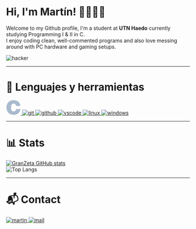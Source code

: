 # Hi, I'm Martín! 👋👨🏻‍💻

Welcome to my Github profile, I'm a student at **UTN Haedo** currently studying Programming I & II in C.  
I enjoy coding clean, well-commented programs and also love messing around with PC hardware and gaming setups.

![hacker](https://user-images.githubusercontent.com/98673588/229406522-3a7e86f7-4644-474b-be66-9222ca95604f.gif)

---

# 🔧 Lenguajes y herramientas
<p align="left"> 
  <a href="https://www.cprogramming.com/" target="_blank" rel="noreferrer"> 
    <img src="https://raw.githubusercontent.com/devicons/devicon/master/icons/c/c-original.svg" alt="c" width="40" height="40"/> 
  </a> 
  <a href="https://git-scm.com/" target="_blank" rel="noreferrer"> 
    <img src="https://cdn.jsdelivr.net/gh/devicons/devicon/icons/git/git-original.svg" alt="git" width="40" height="40"/> 
  </a> 
  <a href="https://github.com/" target="_blank" rel="noreferrer"> 
    <img src="https://cdn.jsdelivr.net/gh/devicons/devicon/icons/github/github-original.svg" alt="github" width="40" height="40"/> 
  </a> 
  <a href="https://code.visualstudio.com/" target="_blank" rel="noreferrer"> 
    <img src="https://cdn.jsdelivr.net/gh/devicons/devicon/icons/vscode/vscode-original.svg" alt="vscode" width="40" height="40"/> 
  </a>
  <a href="https://www.linux.org/" target="_blank" rel="noreferrer"> 
    <img src="https://cdn.jsdelivr.net/gh/devicons/devicon/icons/linux/linux-original.svg" alt="linux" width="40" height="40"/> 
  </a>
  <a href="https://www.microsoft.com/windows" target="_blank" rel="noreferrer"> 
    <img src="https://cdn.jsdelivr.net/gh/devicons/devicon/icons/windows8/windows8-original.svg" alt="windows" width="40" height="40"/> 
  </a>
</p>

---

# 📊 Stats
[![GranZeta GitHub stats](https://github-readme-stats.vercel.app/api?username=GranZeta&show_icons=true&theme=radical)](https://github.com/GranZeta/github-readme-stats)  
![Top Langs](https://github-readme-stats.vercel.app/api/top-langs/?username=GranZeta&layout=compact&theme=radical)

---

# 📬 Contact
<a href="https://linkedin.com/in/tu-linkedin" target="blank">
  <img align="center" src="https://raw.githubusercontent.com/rahuldkjain/github-profile-readme-generator/master/src/images/icons/Social/linked-in-alt.svg" alt="martin" height="30" width="40" />
</a>
<a href="mailto:pablomartin.pm23@gmail.com" target="blank">
  <img align="center" src="https://cdn-icons-png.flaticon.com/512/732/732200.png" alt="mail" height="30" width="40" />
</a>
